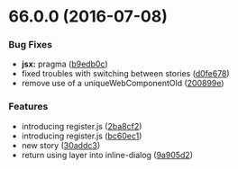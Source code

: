 <a name="66.0.0"></a>
# 66.0.0 (2016-07-08)


### Bug Fixes

* **jsx:** pragma ([b9edb0c](https://bitbucket.org/atlassian/https://bitbucket.org/atlassian/atlaskit/commits/b9edb0c))
* fixed troubles with switching between stories ([d0fe678](https://bitbucket.org/atlassian/https://bitbucket.org/atlassian/atlaskit/commits/d0fe678))
* remove use of a uniqueWebComponentOld ([200899e](https://bitbucket.org/atlassian/https://bitbucket.org/atlassian/atlaskit/commits/200899e))


### Features

* introducing register.js ([2ba8cf2](https://bitbucket.org/atlassian/https://bitbucket.org/atlassian/atlaskit/commits/2ba8cf2))
* introducing register.js ([bc60ec1](https://bitbucket.org/atlassian/https://bitbucket.org/atlassian/atlaskit/commits/bc60ec1))
* new story ([30addc3](https://bitbucket.org/atlassian/https://bitbucket.org/atlassian/atlaskit/commits/30addc3))
* return using layer into inline-dialog ([9a905d2](https://bitbucket.org/atlassian/https://bitbucket.org/atlassian/atlaskit/commits/9a905d2))



